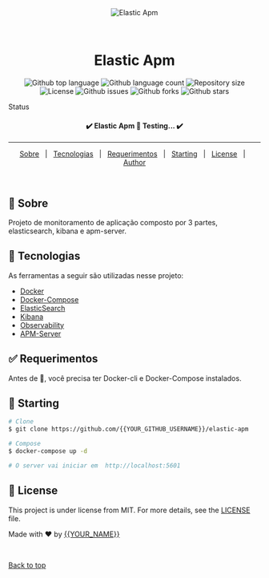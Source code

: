 <script>
var YOUR_GITHUB_USERNAME = joaoevalente97
var YOUR_NAME = João Valente
</script>
<div align="center" id="top"> 
  <img src="./.github/app.gif" alt="Elastic Apm" />

  &#xa0;

</div>

<h1 align="center">Elastic Apm</h1>

<p align="center">
  <img alt="Github top language" src="https://img.shields.io/github/languages/top/{{YOUR_GITHUB_USERNAME}}/elastic-apm?color=56BEB8">

  <img alt="Github language count" src="https://img.shields.io/github/languages/count/{{YOUR_GITHUB_USERNAME}}/elastic-apm?color=56BEB8">

  <img alt="Repository size" src="https://img.shields.io/github/repo-size/{{YOUR_GITHUB_USERNAME}}/elastic-apm?color=56BEB8">

  <img alt="License" src="https://img.shields.io/github/license/{{YOUR_GITHUB_USERNAME}}/elastic-apm?color=56BEB8">

  <img alt="Github issues" src="https://img.shields.io/github/issues/{{YOUR_GITHUB_USERNAME}}/elastic-apm?color=56BEB8" />

  <img alt="Github forks" src="https://img.shields.io/github/forks/{{YOUR_GITHUB_USERNAME}}/elastic-apm?color=56BEB8" />

  <img alt="Github stars" src="https://img.shields.io/github/stars/{{YOUR_GITHUB_USERNAME}}/elastic-apm?color=56BEB8" />
</p>

Status

<h4 align="center"> 
	✔️   Elastic Apm 🚀 Testing...  ✔️ 
</h4> 

<hr>

<p align="center">
  <a href="#dart-about">Sobre</a> &#xa0; | &#xa0; 
  <!-- <a href="#sparkles-features">Features</a> &#xa0; | &#xa0; -->
  <a href="#rocket-technologies">Tecnologias</a> &#xa0; | &#xa0;
  <a href="#white_check_mark-requirements">Requerimentos</a> &#xa0; | &#xa0;
  <a href="#checkered_flag-starting">Starting</a> &#xa0; | &#xa0;
  <a href="#memo-license">License</a> &#xa0; | &#xa0;
  <a href="https://github.com/{{YOUR_GITHUB_USERNAME}}" target="_blank">Author</a>
</p>

<br>

## :dart: Sobre ##

Projeto de monitoramento de aplicação composto por 3 partes, elasticsearch, kibana e apm-server.

<!-- ## :sparkles: Features ##

:heavy_check_mark: Feature 1;\
:heavy_check_mark: Feature 2;\
:heavy_check_mark: Feature 3; -->

## :rocket: Tecnologias ##

As ferramentas a seguir são utilizadas nesse projeto:

- [Docker](https://www.docker.com/)
- [Docker-Compose](https://docs.docker.com/compose/)
- [ElasticSearch](https://www.elastic.co/pt/elasticsearch/)
- [Kibana](https://www.elastic.co/pt/kibana/)
- [Observability](https://www.elastic.co/guide/en/observability/7.17/index.html)
- [APM-Server](https://www.elastic.co/guide/en/apm/guide/7.17/getting-started-apm-server.html)


## :white_check_mark: Requerimentos ##

Antes de :checkered_flag:, você precisa ter Docker-cli e Docker-Compose instalados.

## :checkered_flag: Starting ##

```bash
# Clone 
$ git clone https://github.com/{{YOUR_GITHUB_USERNAME}}/elastic-apm

# Compose
$ docker-compose up -d

# O server vai iniciar em  http://localhost:5601
```

## :memo: License ##

This project is under license from MIT. For more details, see the [LICENSE](LICENSE.md) file.


Made with :heart: by <a href="https://github.com/{{YOUR_GITHUB_USERNAME}}" target="_blank">{{YOUR_NAME}}</a>

&#xa0;

<a href="#top">Back to top</a>
